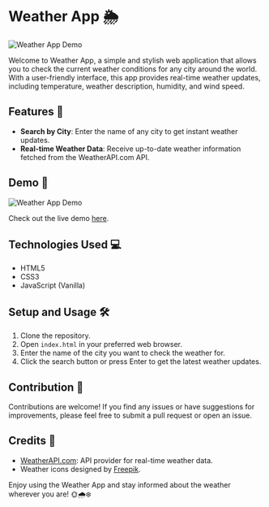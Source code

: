 # Weather App 🌦️

![Weather App Demo](demo.gif)

Welcome to Weather App, a simple and stylish web application that allows you to check the current weather conditions for any city around the world. With a user-friendly interface, this app provides real-time weather updates, including temperature, weather description, humidity, and wind speed. 

## Features 🌟

- **Search by City**: Enter the name of any city to get instant weather updates.
- **Real-time Weather Data**: Receive up-to-date weather information fetched from the WeatherAPI.com API.


## Demo 🎥

![Weather App Demo](demo.gif)

Check out the live demo [here](https://weather-app-project-ms.netlify.app/).

## Technologies Used 💻

- HTML5
- CSS3
- JavaScript (Vanilla)

## Setup and Usage 🛠️

1. Clone the repository.
2. Open `index.html` in your preferred web browser.
3. Enter the name of the city you want to check the weather for.
4. Click the search button or press Enter to get the latest weather updates.

## Contribution 🤝

Contributions are welcome! If you find any issues or have suggestions for improvements, please feel free to submit a pull request or open an issue.

## Credits 🙏

- [WeatherAPI.com](https://www.weatherapi.com): API provider for real-time weather data.
- Weather icons designed by [Freepik](https://www.freepik.com).


Enjoy using the Weather App and stay informed about the weather wherever you are! 🌞🌧️❄️
